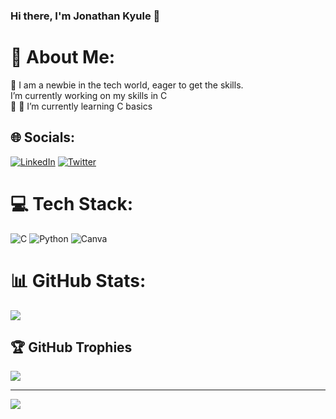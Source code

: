 ### Hi there, I'm Jonathan Kyule 👋

# 💫 About Me:
🔭 I am a newbie in the tech world, eager to get the skills. <br> I’m currently working on my skills in C<br>👯 🌱 I’m currently learning C basics<br>


## 🌐 Socials:
[![LinkedIn](https://img.shields.io/badge/LinkedIn-%230077B5.svg?logo=linkedin&logoColor=white)](https://linkedin.com/in//jonathan-kyule-173001199) [![Twitter](https://img.shields.io/badge/Twitter-%231DA1F2.svg?logo=Twitter&logoColor=white)](https://twitter.com/@kyulej7) 

# 💻 Tech Stack:
![C](https://img.shields.io/badge/c-%2300599C.svg?style=plastic&logo=c&logoColor=white) ![Python](https://img.shields.io/badge/python-3670A0?style=plastic&logo=python&logoColor=ffdd54) ![Canva](https://img.shields.io/badge/Canva-%2300C4CC.svg?style=plastic&logo=Canva&logoColor=white)
# 📊 GitHub Stats:
![](https://github-readme-streak-stats.herokuapp.com/?user=JMK-WRL&theme=gotham&hide_border=false)<br/>

## 🏆 GitHub Trophies
![](https://github-profile-trophy.vercel.app/?username=JMK-WRL&theme=darkhub&no-frame=true&no-bg=false&margin-w=4)

---
[![](https://visitcount.itsvg.in/api?id=JMK-WRL&icon=2&color=1)](https://visitcount.itsvg.in)

  
<!-- Proudly created with GPRM ( https://gprm.itsvg.in ) -->
